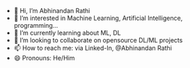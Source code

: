 - 👋 Hi, I’m Abhinandan Rathi
- 👀 I’m interested in Machine Learning, Artificial Intelligence, programming...
- 🌱 I’m currently learning about ML, DL
- 💞️ I’m looking to collaborate on opensource DL/ML projects
- 📫 How to reach me: via Linked-In, @Abhinandan Rathi
- 😄 Pronouns: He/Him

<!---
Abhir12345/Abhir12345 is a ✨ special ✨ repository because its `README.md` (this file) appears on your GitHub profile.
You can click the Preview link to take a look at your changes.
--->
